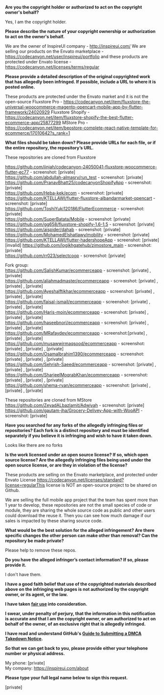 **Are you the copyright holder or authorized to act on the copyright owner's behalf?**

Yes, I am the copyright holder.

**Please describe the nature of your copyright ownership or authorization to act on the owner's behalf.**

We are the owner of InspireUI company - http://inspireui.com/
We are selling our products on the Envato marketplace - https://codecanyon.net/user/inspireui/portfolio
and these products are protected under Envato license - https://codecanyon.net/licenses/terms/regular

**Please provide a detailed description of the original copyrighted work that has allegedly been infringed. If possible, include a URL to where it is posted online.**

These products are protected under the Envato market and it is not the open-source
Fluxstore Pro - https://codecanyon.net/item/fluxstore-the-universal-woocommerce-magento-opencart-mobile-app-by-flutter-framework/24020929
Fluxstore Shopify - https://codecanyon.net/item/fluxstore-shopify-the-best-flutter-ecommerce-app/25877299
MStore Pro - https://codecanyon.net/item/beostore-complete-react-native-template-for-ecommerce/17010642?s_rank=1

**What files should be taken down? Please provide URLs for each file, or if the entire repository, the repository’s URL.**

These repositories are cloned from Fluxstore

https://github.com/iinjah/codecanyon-24050041-fluxstore-woocommerce-flutter-ec77 - screenshot: [private]  
https://github.com/abdullah-almasry/run_test - screenshot: [private]  
https://github.com/PranavBhatt25/codecanyonShopifyApp - screenshot: [private]  
https://github.com/Heba-kek/ecom - screenshot: [private]  
https://github.com/KTELLAWI/flutter-fluxstore-albandarmarket-opencart - screenshot: [private]  
https://github.com/ToshiYuki120186/FlutterEcommerce - screenshot: [private]  
https://github.com/SuperBatata/Mobile - screenshot: [private]  
https://github.com/gg658/fluxstore-shopify-1.6-1.5 - screenshot: [private]  
https://github.com/aispider/dahab - screenshot: [private]  
https://github.com/MohamedElshatlawy/mobility - screenshot: [private]  
https://github.com/KTELLAWI/flutter-hadershopeApp - screenshot: [private]  
[invalid]
https://github.com/logikhgatehub/zimostore_main - screenshot: [private]  
https://github.com/rr023/selectcoop - screenshot: [private]  

Fork group:  
https://github.com/SalishKumar/ecommerceapp - screenshot: [private] , [private]  
https://github.com/aliahmadmaster/ecommerceapp - screenshot: [private] , [private] , [private]  
https://github.com/AyeshaIftikhar/ecommerceapp - screenshot: [private] , [private] , [private]  
https://github.com/faisal-ismail/ecommerceapp - screenshot: [private] , [private] , [private]  
https://github.com/Haris-moin/ecommerceapp - screenshot: [private] , [private] , [private]  
https://github.com/haseebnori/ecommerceapp - screenshot: [private] , [private] , [private]  
https://github.com/MRafaydev/ecommerceapp - screenshot:[private] , [private] , [private]  
https://github.com/musawwirmaqsood/ecommerceapp - screenshot: [private] , [private] , [private]  
https://github.com/OsamaIbrahim1390/ecommerceapp - screenshot: [private] , [private] , [private]  
https://github.com/Sehrish-Saeed/ecommerceapp - screenshot: [private] , [private] , [private]  
https://github.com/SharjeelMoqrabKhan/ecommerceapp - screenshot: [private] , [private] , [private]  
https://github.com/shema-ryan/ecommerceapp - screenshot: [private] , [private] , [private]  

These repositories are cloned from MStore
https://github.com/ZeyadALbazlamit/Adwiyah - screenshot: [private]  
https://github.com/gautam-jha/Grocery-Delivey-App-with-WooAPI - screenshot: [private]  

**Have you searched for any forks of the allegedly infringing files or repositories? Each fork is a distinct repository and must be identified separately if you believe it is infringing and wish to have it taken down.**

Looks like there are no forks

**Is the work licensed under an open source license? If so, which open source license? Are the allegedly infringing files being used under the open source license, or are they in violation of the license?**

These products are selling on the Envato marketplace, and protected under Envato License https://codecanyon.net/licenses/standard?license=regularThis license is NOT an open-source project to be shared on Github.

We are selling the full mobile app project that the team has spent more than 1 year to develop, these repositories are not the small species of code or module, they are sharing the whole source code as public and other users could download the reuse it. 
Then you can see how much damage if our sales is impacted by these sharing source code.

**What would be the best solution for the alleged infringement? Are there specific changes the other person can make other than removal? Can the repository be made private?**

Please help to remove these repos.

**Do you have the alleged infringer’s contact information? If so, please provide it.**

I don't have them.

**I have a good faith belief that use of the copyrighted materials described above on the infringing web pages is not authorized by the copyright owner, or its agent, or the law.**

**I have taken <a href="https://www.lumendatabase.org/topics/22">fair use</a> into consideration.**

**I swear, under penalty of perjury, that the information in this notification is accurate and that I am the copyright owner, or am authorized to act on behalf of the owner, of an exclusive right that is allegedly infringed.**

**I have read and understand GitHub's <a href="https://docs.github.com/articles/guide-to-submitting-a-dmca-takedown-notice/">Guide to Submitting a DMCA Takedown Notice</a>.**

**So that we can get back to you, please provide either your telephone number or physical address.**

My phone: [private]  
My company: https://inspireui.com/about

**Please type your full legal name below to sign this request.**

[private]
